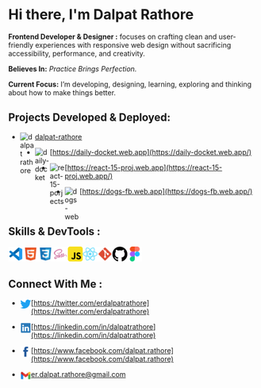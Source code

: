 # Hi there, I'm Dalpat Rathore

**Frontend Developer & Designer :** focuses on crafting clean and user-friendly experiences with responsive web design without sacrificing accessibility, performance, and creativity.

**Believes In:** _Practice Brings Perfection._

**Current Focus:** I’m developing, designing, learning, exploring and thinking about how to make things better.

## Projects Developed & Deployed:

- <img align="left" alt="dalpat rathore" width="30px" src="https://github.com/DalpatRathore/dalpatrathore/blob/main/assets/icons/dalpat-rathore.ico" />[dalpat-rathore](https://github.com/DalpatRathore)

- <img align="left" alt="daily-docket" width="30px" src="https://github.com/DalpatRathore/dalpatrathore/blob/main/assets/icons/daily-docket.ico" />[https://daily-docket.web.app](https://daily-docket.web.app/)

- <img align="left" alt="react-15-porjects" width="30px" src="https://github.com/DalpatRathore/dalpatrathore/blob/main/assets/icons/react-15-proj.ico" />[https://react-15-proj.web.app](https://react-15-proj.web.app/)

- <img align="left" alt="dogs-web" width="30px" src="https://github.com/DalpatRathore/dalpatrathore/blob/main/assets/icons/dogs-web.ico" />[https://dogs-fb.web.app](https://dogs-fb.web.app/)

<br />

## Skills & DevTools :

<img align="left" alt="Visual Studio Code" width="30px" src="https://github.com/DalpatRathore/dalpatrathore/blob/main/assets/icons/vscode.svg" />
<img align="left" alt="HTML5" width="30px" src="https://github.com/DalpatRathore/dalpatrathore/blob/main/assets/icons/html.svg" />
<img align="left" alt="CSS3" width="30px" src="https://github.com/DalpatRathore/dalpatrathore/blob/main/assets/icons/css.svg" />
<img align="left" alt="Sass" width="30px" src="https://github.com/DalpatRathore/dalpatrathore/blob/main/assets/icons/sass.svg" />
<img align="left" alt="JavaScript" width="30px" src="https://github.com/DalpatRathore/dalpatrathore/blob/main/assets/icons/javascript.svg" />
<img align="left" alt="React" width="30px" src="https://github.com/DalpatRathore/dalpatrathore/blob/main/assets/icons/react.svg" />
<img align="left" alt="Git" width="30" src="https://github.com/DalpatRathore/dalpatrathore/blob/main/assets/icons/git.svg" />
<img align="left" alt="GitHub" width="30px" src="https://github.com/DalpatRathore/dalpatrathore/blob/main/assets/icons/github.svg" />
<img align="left" alt="Figma" width="30px" src="https://github.com/DalpatRathore/dalpatrathore/blob/main/assets/icons/figma.svg" />
<br />
<br />

## Connect With Me :

- <img align="left" alt="dalpat rathore | Twitter" width="22px" src="https://github.com/DalpatRathore/dalpatrathore/blob/main/assets/icons/twitter.svg" />[https://twitter.com/erdalpatrathore](https://twitter.com/erdalpatrathore)


- <img align="left" alt="dalpat rathore | LinkedIn" width="22px" src="https://github.com/DalpatRathore/dalpatrathore/blob/main/assets/icons/linkedin.svg" />[https://linkedin.com/in/dalpatrathore](https://linkedin.com/in/dalpatrathore)

- <img align="left" alt="dalpat rathore | LinkedIn" width="22px" src="https://github.com/DalpatRathore/dalpatrathore/blob/main/assets/icons/facebook.svg" />[https://www.facebook.com/dalpat.rathore](https://www.facebook.com/dalpat.rathore)

- <img align="left" alt="dalpat rathore | Gmail" width="22px" src="https://github.com/DalpatRathore/dalpatrathore/blob/main/assets/icons/gmail.svg" />[er.dalpat.rathore@gmail.com](https://accounts.google.com)
<br />
